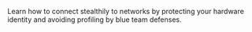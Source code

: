 Learn how to connect stealthily to networks by protecting your hardware identity and avoiding profiling by blue team defenses.
